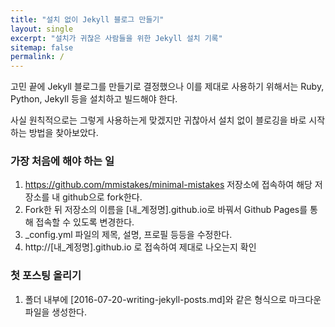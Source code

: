 ```yaml
---
title: "설치 없이 Jekyll 블로그 만들기"
layout: single
excerpt: "설치가 귀찮은 사람들을 위한 Jekyll 설치 기록"
sitemap: false
permalink: /
---
```


고민 끝에 Jekyll 블로그를 만들기로 결정했으나 이를 제대로 사용하기 위해서는 Ruby, Python, Jekyll 등을 설치하고 빌드해야 한다.

사실 원칙적으로는 그렇게 사용하는게 맞겠지만 귀찮아서 설치 없이 블로깅을 바로 시작하는 방법을 찾아보았다.

### 가장 처음에 해야 하는 일
1. https://github.com/mmistakes/minimal-mistakes 저장소에 접속하여 해당 저장소를 내 github으로 fork한다.
2. Fork한 뒤 저장소의 이름을 [내_계정명].github.io로 바꿔서 Github Pages를 통해 접속할 수 있도록 변경한다.
3. _config.yml 파일의 제목, 설명, 프로필 등등을 수정한다.
4. http://[내_계정명].github.io 로 접속하여 제대로 나오는지 확인

### 첫 포스팅 올리기
1. 폴더 내부에 [2016-07-20-writing-jekyll-posts.md]와 같은 형식으로 마크다운 파일을 생성한다.
